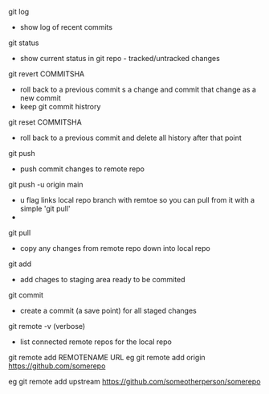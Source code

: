 git log
- show log of recent commits

git status
- show current status in git repo - tracked/untracked changes

git revert COMMITSHA
- roll back to a previous commit s a change and commit that change as a new commit 
- keep git commit histrory

git reset COMMITSHA
- roll back to a previous commit and delete all history after that point

git push
- push commit changes to remote repo

git push -u origin main
- u flag links local repo branch with remtoe so you can pull from it with a simple 'git pull'
- 

git pull
- copy any changes from remote repo down into local repo

git add
- add chages to staging area ready to be commited

git commit
- create a commit (a save point) for all staged changes

git remote -v (verbose)
- list connected remote repos for the local repo

git remote add REMOTENAME URL 
eg git remote add origin https://github.com/somerepo

eg git remote add upstream https://github.com/someotherperson/somerepo

